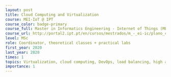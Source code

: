 ```yaml
---
layout: post
title: Cloud Computing and Virtualization
course: MEI-IoT @ IPT
course_color: badge-primary
course_full: Master in Informatics Engineering - Internet of Things (MEI-IoT) @ ipt.pt
course_url: http://portal2.ipt.pt/en/cursos/mestrados/m_-_ei-ic/plano_curricular/39095/
level: MSc
role: Coordinator, theoretical classes + practical labs
first_year: 2020
last_year: 2020
times: 1
topics: Virtualization, cloud computing, DevOps, load balancing, high availability, service discovery, containers and orchestration.
importance: 1
---
```

